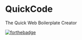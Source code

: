 # QuickCode
The Quick Web Boilerplate Creator

[![forthebadge](https://forthebadge.com/images/badges/check-it-out.svg)](QuickCode.exe)
